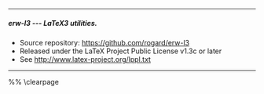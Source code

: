 ----------------------------------------------------------------
##### erw-l3 --- LaTeX3 utilities.
- Source repository: https://github.com/rogard/erw-l3
- Released under the LaTeX Project Public License v1.3c or later
- See http://www.latex-project.org/lppl.txt
----------------------------------------------------------------

%%   \clearpage
